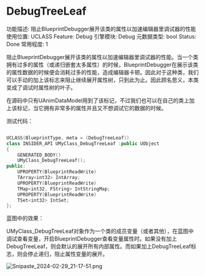 # DebugTreeLeaf

功能描述: 阻止BlueprintDebugger展开该类的属性以加速编辑器里调试器的性能
使用位置: UCLASS
Feature: Debug
引擎模块: Debug
元数据类型: bool
Status: Done
常用程度: 1

阻止BlueprintDebugger展开该类的属性以加速编辑器里调试器的性能。当一个类拥有过多的属性（或递归嵌套太多属性）的时候，BlueprintDebugger在展示该类的属性数据的时候便会消耗过多的性能，造成编辑器卡顿。因此对于这种类，我们可以手动的加上该标志来阻止继续展开属性树，只到此为止。因此顾名思义，本类变成了调试时属性树的叶子。

在源码中只有UAnimDataModel用到了该标记，不过我们也可以在自己的类上加上该标记，当它拥有非常多的属性并且又不想调试它的数据的时候。

测试代码：

```cpp

UCLASS(BlueprintType, meta = (DebugTreeLeaf))
class INSIDER_API UMyClass_DebugTreeLeaf :public UObject
{
	GENERATED_BODY()
	UMyClass_DebugTreeLeaf();
public:
	UPROPERTY(BlueprintReadWrite)
	TArray<int32> IntArray;
	UPROPERTY(BlueprintReadWrite)
	TMap<int32, FString> IntStringMap;
	UPROPERTY(BlueprintReadWrite)
	TSet<int32> IntSet;
};

```

蓝图中的效果：

UMyClass_DebugTreeLeaf对象作为一个类的成员变量（或者其他），在蓝图中调试查看变量，开启BlueprintDebugger查看变量属性时。如果没有加上DebugTreeLeaf，则会默认的展开所有内部属性。而如果加上DebugTreeLeaf标志，则会停止递归，阻止属性变量的展开。

![Snipaste_2024-02-29_21-17-51.png](DebugTreeLeaf/Snipaste_2024-02-29_21-17-51.png)